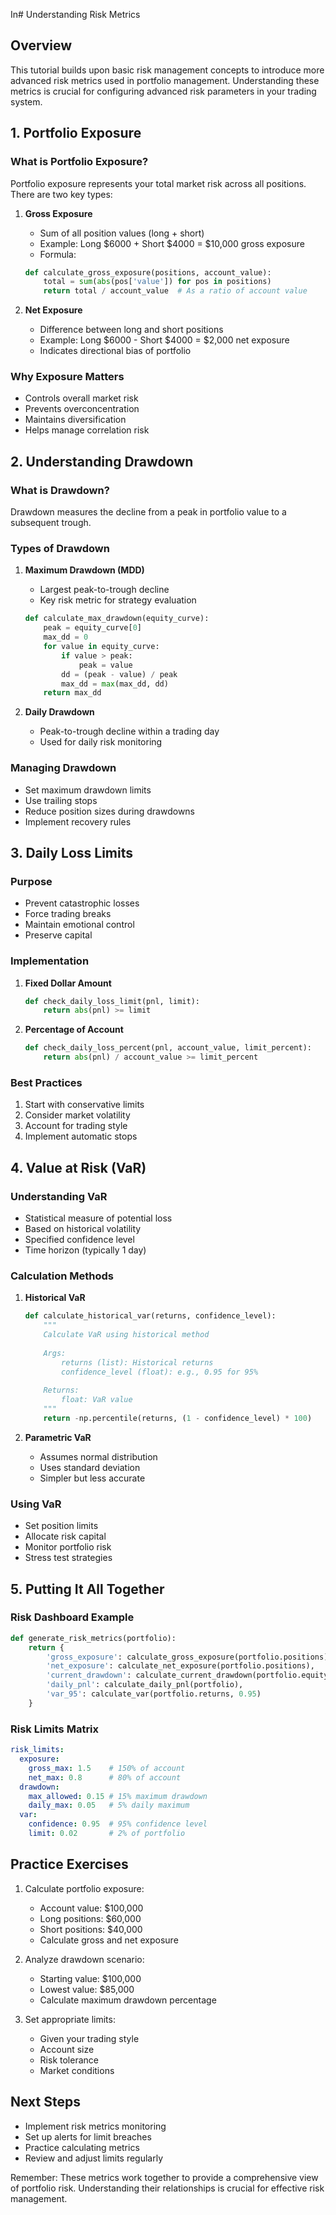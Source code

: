In# Understanding Risk Metrics

## Overview
This tutorial builds upon basic risk management concepts to introduce more advanced risk metrics used in portfolio management. Understanding these metrics is crucial for configuring advanced risk parameters in your trading system.

## 1. Portfolio Exposure

### What is Portfolio Exposure?
Portfolio exposure represents your total market risk across all positions. There are two key types:

1. **Gross Exposure**
   - Sum of all position values (long + short)
   - Example: Long $6000 + Short $4000 = $10,000 gross exposure
   - Formula:
   ```python
   def calculate_gross_exposure(positions, account_value):
       total = sum(abs(pos['value']) for pos in positions)
       return total / account_value  # As a ratio of account value
   ```

2. **Net Exposure**
   - Difference between long and short positions
   - Example: Long $6000 - Short $4000 = $2,000 net exposure
   - Indicates directional bias of portfolio

### Why Exposure Matters
- Controls overall market risk
- Prevents overconcentration
- Maintains diversification
- Helps manage correlation risk

## 2. Understanding Drawdown

### What is Drawdown?
Drawdown measures the decline from a peak in portfolio value to a subsequent trough.

### Types of Drawdown
1. **Maximum Drawdown (MDD)**
   - Largest peak-to-trough decline
   - Key risk metric for strategy evaluation
   ```python
   def calculate_max_drawdown(equity_curve):
       peak = equity_curve[0]
       max_dd = 0
       for value in equity_curve:
           if value > peak:
               peak = value
           dd = (peak - value) / peak
           max_dd = max(max_dd, dd)
       return max_dd
   ```

2. **Daily Drawdown**
   - Peak-to-trough decline within a trading day
   - Used for daily risk monitoring

### Managing Drawdown
- Set maximum drawdown limits
- Use trailing stops
- Reduce position sizes during drawdowns
- Implement recovery rules

## 3. Daily Loss Limits

### Purpose
- Prevent catastrophic losses
- Force trading breaks
- Maintain emotional control
- Preserve capital

### Implementation
1. **Fixed Dollar Amount**
   ```python
   def check_daily_loss_limit(pnl, limit):
       return abs(pnl) >= limit
   ```

2. **Percentage of Account**
   ```python
   def check_daily_loss_percent(pnl, account_value, limit_percent):
       return abs(pnl) / account_value >= limit_percent
   ```

### Best Practices
1. Start with conservative limits
2. Consider market volatility
3. Account for trading style
4. Implement automatic stops

## 4. Value at Risk (VaR)

### Understanding VaR
- Statistical measure of potential loss
- Based on historical volatility
- Specified confidence level
- Time horizon (typically 1 day)

### Calculation Methods
1. **Historical VaR**
   ```python
   def calculate_historical_var(returns, confidence_level):
       """
       Calculate VaR using historical method
       
       Args:
           returns (list): Historical returns
           confidence_level (float): e.g., 0.95 for 95%
       
       Returns:
           float: VaR value
       """
       return -np.percentile(returns, (1 - confidence_level) * 100)
   ```

2. **Parametric VaR**
   - Assumes normal distribution
   - Uses standard deviation
   - Simpler but less accurate

### Using VaR
- Set position limits
- Allocate risk capital
- Monitor portfolio risk
- Stress test strategies

## 5. Putting It All Together

### Risk Dashboard Example
```python
def generate_risk_metrics(portfolio):
    return {
        'gross_exposure': calculate_gross_exposure(portfolio.positions),
        'net_exposure': calculate_net_exposure(portfolio.positions),
        'current_drawdown': calculate_current_drawdown(portfolio.equity_curve),
        'daily_pnl': calculate_daily_pnl(portfolio),
        'var_95': calculate_var(portfolio.returns, 0.95)
    }
```

### Risk Limits Matrix
```yaml
risk_limits:
  exposure:
    gross_max: 1.5    # 150% of account
    net_max: 0.8      # 80% of account
  drawdown:
    max_allowed: 0.15 # 15% maximum drawdown
    daily_max: 0.05   # 5% daily maximum
  var:
    confidence: 0.95  # 95% confidence level
    limit: 0.02       # 2% of portfolio
```

## Practice Exercises

1. Calculate portfolio exposure:
   - Account value: $100,000
   - Long positions: $60,000
   - Short positions: $40,000
   - Calculate gross and net exposure

2. Analyze drawdown scenario:
   - Starting value: $100,000
   - Lowest value: $85,000
   - Calculate maximum drawdown percentage

3. Set appropriate limits:
   - Given your trading style
   - Account size
   - Risk tolerance
   - Market conditions

## Next Steps
- Implement risk metrics monitoring
- Set up alerts for limit breaches
- Practice calculating metrics
- Review and adjust limits regularly

Remember: These metrics work together to provide a comprehensive view of portfolio risk. Understanding their relationships is crucial for effective risk management.
